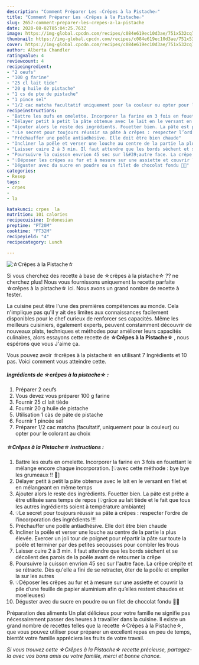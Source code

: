 ```yaml
---
description: "Comment Préparer Les ☆Crêpes à la Pistache☆"
title: "Comment Préparer Les ☆Crêpes à la Pistache☆"
slug: 2657-comment-preparer-les-crepes-a-la-pistache
date: 2020-08-02T05:04:25.763Z
image: https://img-global.cpcdn.com/recipes/c084e619ec10d3ae/751x532cq70/☆crepes-a-la-pistache☆-photo-principale-de-la-recette.jpg
thumbnail: https://img-global.cpcdn.com/recipes/c084e619ec10d3ae/751x532cq70/☆crepes-a-la-pistache☆-photo-principale-de-la-recette.jpg
cover: https://img-global.cpcdn.com/recipes/c084e619ec10d3ae/751x532cq70/☆crepes-a-la-pistache☆-photo-principale-de-la-recette.jpg
author: Alberta Chandler
ratingvalue: 4
reviewcount: 4
recipeingredient:
- "2 oeufs"
- "100 g farine"
- "25 cl lait tide"
- "20 g huile de pistache"
- "1 cs de pte de pistache"
- "1 pince sel"
- "1/2 cac matcha facultatif uniquement pour la couleur ou opter pour le colorant au choix"
recipeinstructions:
- "Battre les œufs en omelette. Incorporer la farine en 3 fois en fouettant le mélange encore chaque incorporation. [💡avec cette méthode : bye bye les grumeaux !! 🥳]"
- "Délayer petit à petit la pâte obtenue avec le lait en le versant en filet et en mélangeant en même temps"
- "Ajouter alors le reste des ingrédients. Fouetter bien. La pâte est prête a être utilisée sans temps de repos (💡grâce au lait tiède et le fait que tous les autres ingrédients soient à température ambiante)"
- "💡Le secret pour toujours réussir sa pâte à crêpes : respecter l’ordre de l’incorporation des ingrédients !!!"
- "Préchauffer une poêle antiadhésive. Elle doit être bien chaude"
- "Incliner la poêle et verser une louche au centre de la partie la plus élevée. Exercer un joli tour de poignet pour répartir la pâte sur toute la poêle et terminer par des petites secousses pour combler les trous"
- "Laisser cuire 2 à 3 min. Il faut attendre que les bords sèchent et se décollent des parois de la poêle avant de retourner la crêpe"
- "Poursuivre la cuisson envrion 45 sec sur l&#39;autre face. La crêpe crépite et se rétracte. Dès qu&#39;elle a fini de se retracter, ôter de la poêle et empiler la sur les autres"
- "💡Déposer les crêpes au fur et à mesure sur une assiette et couvrir la pile d’une feuille de papier aluminium afin qu’elles restent chaudes et moelleuses)"
- "Déguster avec du sucre en poudre ou un filet de chocolat fondu 🤤😋"
categories:
- Resep
tags:
- crpes
- 
- la

katakunci: crpes  la 
nutrition: 101 calories
recipecuisine: Indonesian
preptime: "PT20M"
cooktime: "PT32M"
recipeyield: "4"
recipecategory: Lunch

---
```



![☆Crêpes à la Pistache☆](https://img-global.cpcdn.com/recipes/c084e619ec10d3ae/751x532cq70/☆crepes-a-la-pistache☆-photo-principale-de-la-recette.jpg)

Si vous cherchez des recette à base de ☆crêpes à la pistache☆ ?? ne cherchez plus! Nous vous fournissons uniquement la recette parfaite ☆crêpes à la pistache☆ ici. Nous avons un grand nombre de recette à tester.

La cuisine peut être l'une des premières compétences au monde. Cela n'implique pas qu'il y ait des limites aux connaissances facilement disponibles pour le chef curieux de renforcer ses capacités. Même les meilleurs cuisiniers, également experts, peuvent constamment découvrir de nouveaux plats, techniques et méthodes pour améliorer leurs capacités culinaires, alors essayons cette recette de <strong> ☆Crêpes à la Pistache☆ </strong>, nous espérons que vous J'aime ça.

<!--inarticleads1-->

Vous pouvez avoir ☆crêpes à la pistache☆ en utilisant 7 Ingrédients et 10 pas. Voici comment vous atteindre cette.

##### Ingrédients de ☆crêpes à la pistache☆ :

1. Préparer 2 oeufs
1. Vous devez vous préparer 100 g farine
1. Fournir 25 cl lait tiède
1. Fournir 20 g huile de pistache
1. Utilisation 1 càs de pâte de pistache
1. Fournir 1 pincée sel
1. Préparer 1/2 cac matcha (facultatif, uniquement pour la couleur) ou opter pour le colorant au choix




<!--inarticleads2-->

##### ☆Crêpes à la Pistache☆ instructions :

1. Battre les œufs en omelette. Incorporer la farine en 3 fois en fouettant le mélange encore chaque incorporation. [💡avec cette méthode : bye bye les grumeaux !! 🥳]
1. Délayer petit à petit la pâte obtenue avec le lait en le versant en filet et en mélangeant en même temps
1. Ajouter alors le reste des ingrédients. Fouetter bien. La pâte est prête a être utilisée sans temps de repos (💡grâce au lait tiède et le fait que tous les autres ingrédients soient à température ambiante)
1. 💡Le secret pour toujours réussir sa pâte à crêpes : respecter l’ordre de l’incorporation des ingrédients !!!
1. Préchauffer une poêle antiadhésive. Elle doit être bien chaude
1. Incliner la poêle et verser une louche au centre de la partie la plus élevée. Exercer un joli tour de poignet pour répartir la pâte sur toute la poêle et terminer par des petites secousses pour combler les trous
1. Laisser cuire 2 à 3 min. Il faut attendre que les bords sèchent et se décollent des parois de la poêle avant de retourner la crêpe
1. Poursuivre la cuisson envrion 45 sec sur l&#39;autre face. La crêpe crépite et se rétracte. Dès qu&#39;elle a fini de se retracter, ôter de la poêle et empiler la sur les autres
1. 💡Déposer les crêpes au fur et à mesure sur une assiette et couvrir la pile d’une feuille de papier aluminium afin qu’elles restent chaudes et moelleuses)
1. Déguster avec du sucre en poudre ou un filet de chocolat fondu 🤤😋




<!--inarticleads1-->

<p>
Préparation des aliments Un plat délicieux pour votre famille ne signifie pas nécessairement passer des heures à travailler dans la cuisine. Il existe un grand nombre de recettes telles que la recette ☆Crêpes à la Pistache☆, que vous pouvez utiliser pour préparer un excellent repas en peu de temps, bientôt votre famille appréciera les fruits de votre travail.
</p>

<p>
<i>Si vous trouvez cette ☆Crêpes à la Pistache☆ recette précieuse, partagez-la avec vos bons amis ou votre famille, merci et bonne chance.</i>
</p>
